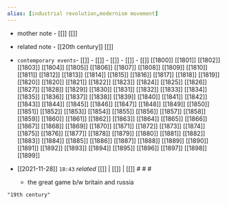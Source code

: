 ```yaml
---
alias: [industrial revolution,modernism movement]
---
```

- mother note - [[]] [[]]
- related note - [[20th century]] [[]]
- `contemporary events`- [[]]	- [[]]	- [[]]	- [[]]	- [[]]
[[1800]] [[1801]] [[1802]] [[1803]] [[1804]] [[1805]] [[1806]] [[1807]] [[1808]] [[1809]] 
[[1810]] [[1811]] [[1812]] [[1813]] [[1814]] [[1815]] [[1816]] [[1817]] [[1818]] [[1819]]  [[1820]]
[[1820]] [[1821]] [[1822]] [[1823]] [[1824]] [[1825]] [[1826]] [[1827]] [[1828]] [[1829]]
[[1830]] [[1831]] [[1832]] [[1833]] [[1834]] [[1835]] [[1836]] [[1837]] [[1838]] [[1839]]
[[1840]] [[1841]] [[1842]] [[1843]] [[1844]] [[1845]] [[1846]] [[1847]] [[1848]] [[1849]]
[[1850]] [[1851]] [[1852]] [[1853]] [[1854]] [[1855]] [[1856]] [[1857]] [[1858]] [[1859]]
[[1860]] [[1861]] [[1862]] [[1863]] [[1864]] [[1865]] [[1866]] [[1867]] [[1868]] [[1869]]
[[1870]] [[1871]] [[1872]] [[1873]] [[1874]] [[1875]] [[1876]] [[1877]] [[1878]] [[1879]]
[[1880]] [[1881]] [[1882]] [[1883]] [[1884]] [[1885]] [[1886]] [[1887]] [[1888]] [[1889]]
[[1890]] [[1891]] [[1892]] [[1893]] [[1894]] [[1895]] [[1896]] [[1897]] [[1898]] [[1899]]

- [[2021-11-28]]  `18:43` _related_ [[]] | [[]] | [[]] # # #
	- the great game b/w britain and russia

```query
"19th century"
```